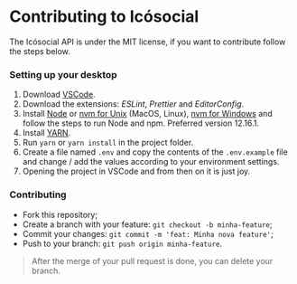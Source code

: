 # Contributing to Icósocial

The Icósocial API is under the MIT license, if you want to contribute follow the steps below.

### Setting up your desktop

1. Download [VSCode](https://code.visualstudio.com/).
2. Download the extensions: _ESLint_, _Prettier_ and _EditorConfig_.
3. Install [Node](https://nodejs.org/en/) or [nvm for Unix](https://github.com/nvm-sh/nvm) (MacOS, Linux), [nvm for Windows](https://github.com/coreybutler/nvm-windows) and follow the steps to run Node and npm. Preferred version 12.16.1.
4. Install [YARN](https://classic.yarnpkg.com/pt-BR/docs/install).
5. Run `yarn` or `yarn install` in the project folder.
6. Create a file named `.env` and copy the contents of the `.env.example` file and change / add the values ​​according to your environment settings.
7. Opening the project in VSCode and from then on it is just joy.

### Contributing

- Fork this repository;
- Create a branch with your feature: `git checkout -b minha-feature`;
- Commit your changes: `git commit -m 'feat: Minha nova feature'`;
- Push to your branch: `git push origin minha-feature`.

> After the merge of your pull request is done, you can delete your branch.